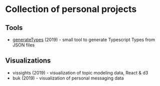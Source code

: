 # Collection of personal projects

## Tools

* [generateTypes](slreynolds.github.io/generateTypes) (2019) - small tool to generate Typescript Types from JSON files

## Visualizations

* vissights (2019) - visualization of topic modeling data, React & d3
* buk (2019) - visualization of personal messaging data